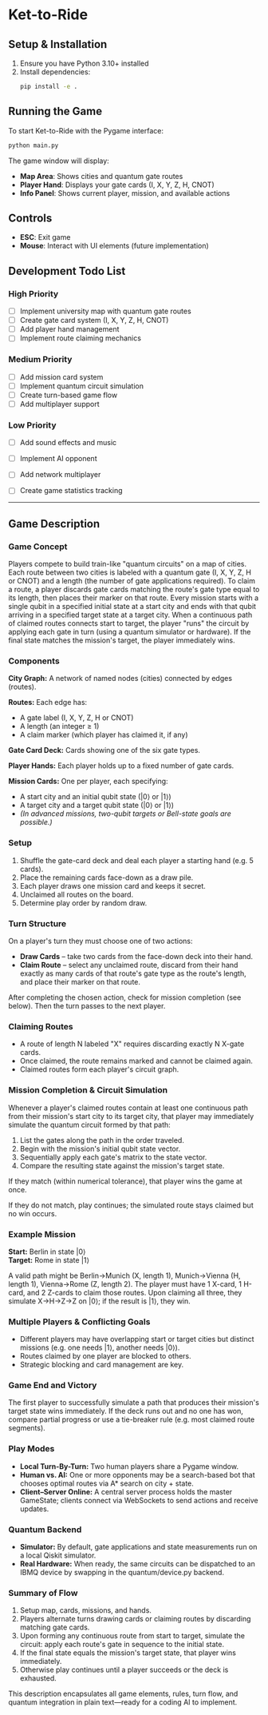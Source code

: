 # Ket-to-Ride

## Setup & Installation

1. Ensure you have Python 3.10+ installed
2. Install dependencies:
   ```bash
   pip install -e .
   ```

## Running the Game

To start Ket-to-Ride with the Pygame interface:
```bash
python main.py
```

The game window will display:
- **Map Area**: Shows cities and quantum gate routes
- **Player Hand**: Displays your gate cards (I, X, Y, Z, H, CNOT)
- **Info Panel**: Shows current player, mission, and available actions

## Controls

- **ESC**: Exit game
- **Mouse**: Interact with UI elements (future implementation)

## Development Todo List

### High Priority
- [ ] Implement university map with quantum gate routes
- [ ] Create gate card system (I, X, Y, Z, H, CNOT)
- [ ] Add player hand management
- [ ] Implement route claiming mechanics

### Medium Priority  
- [ ] Add mission card system
- [ ] Implement quantum circuit simulation
- [ ] Create turn-based game flow
- [ ] Add multiplayer support

### Low Priority
- [ ] Add sound effects and music
- [ ] Implement AI opponent
- [ ] Add network multiplayer
- [ ] Create game statistics tracking


---

## Game Description

### Game Concept
Players compete to build train-like "quantum circuits" on a map of cities. Each route between two cities is labeled with a quantum gate (I, X, Y, Z, H or CNOT) and a length (the number of gate applications required). To claim a route, a player discards gate cards matching the route's gate type equal to its length, then places their marker on that route. Every mission starts with a single qubit in a specified initial state at a start city and ends with that qubit arriving in a specified target state at a target city. When a continuous path of claimed routes connects start to target, the player "runs" the circuit by applying each gate in turn (using a quantum simulator or hardware). If the final state matches the mission's target, the player immediately wins.

### Components

**City Graph:** A network of named nodes (cities) connected by edges (routes).

**Routes:** Each edge has:
- A gate label (I, X, Y, Z, H or CNOT)
- A length (an integer ≥ 1)
- A claim marker (which player has claimed it, if any)

**Gate Card Deck:** Cards showing one of the six gate types.

**Player Hands:** Each player holds up to a fixed number of gate cards.

**Mission Cards:** One per player, each specifying:
- A start city and an initial qubit state (|0⟩ or |1⟩)
- A target city and a target qubit state (|0⟩ or |1⟩)
- *(In advanced missions, two-qubit targets or Bell-state goals are possible.)*

### Setup

1. Shuffle the gate-card deck and deal each player a starting hand (e.g. 5 cards).
2. Place the remaining cards face-down as a draw pile.
3. Each player draws one mission card and keeps it secret.
4. Unclaimed all routes on the board.
5. Determine play order by random draw.

### Turn Structure
On a player's turn they must choose one of two actions:

- **Draw Cards** – take two cards from the face-down deck into their hand.
- **Claim Route** – select any unclaimed route, discard from their hand exactly as many cards of that route's gate type as the route's length, and place their marker on that route.

After completing the chosen action, check for mission completion (see below). Then the turn passes to the next player.

### Claiming Routes

- A route of length N labeled "X" requires discarding exactly N X-gate cards.
- Once claimed, the route remains marked and cannot be claimed again.
- Claimed routes form each player's circuit graph.

### Mission Completion & Circuit Simulation
Whenever a player's claimed routes contain at least one continuous path from their mission's start city to its target city, that player may immediately simulate the quantum circuit formed by that path:

1. List the gates along the path in the order traveled.
2. Begin with the mission's initial qubit state vector.
3. Sequentially apply each gate's matrix to the state vector.
4. Compare the resulting state against the mission's target state.

If they match (within numerical tolerance), that player wins the game at once.

If they do not match, play continues; the simulated route stays claimed but no win occurs.

### Example Mission

**Start:** Berlin in state |0⟩  
**Target:** Rome in state |1⟩

A valid path might be Berlin→Munich (X, length 1), Munich→Vienna (H, length 1), Vienna→Rome (Z, length 2). The player must have 1 X-card, 1 H-card, and 2 Z-cards to claim those routes. Upon claiming all three, they simulate X→H→Z→Z on |0⟩; if the result is |1⟩, they win.

### Multiple Players & Conflicting Goals

- Different players may have overlapping start or target cities but distinct missions (e.g. one needs |1⟩, another needs |0⟩).
- Routes claimed by one player are blocked to others.
- Strategic blocking and card management are key.

### Game End and Victory
The first player to successfully simulate a path that produces their mission's target state wins immediately. If the deck runs out and no one has won, compare partial progress or use a tie-breaker rule (e.g. most claimed route segments).

### Play Modes

- **Local Turn-By-Turn:** Two human players share a Pygame window.
- **Human vs. AI:** One or more opponents may be a search-based bot that chooses optimal routes via A* search on city + state.
- **Client–Server Online:** A central server process holds the master GameState; clients connect via WebSockets to send actions and receive updates.

### Quantum Backend

- **Simulator:** By default, gate applications and state measurements run on a local Qiskit simulator.
- **Real Hardware:** When ready, the same circuits can be dispatched to an IBMQ device by swapping in the quantum/device.py backend.

### Summary of Flow

1. Setup map, cards, missions, and hands.
2. Players alternate turns drawing cards or claiming routes by discarding matching gate cards.
3. Upon forming any continuous route from start to target, simulate the circuit: apply each route's gate in sequence to the initial state.
4. If the final state equals the mission's target state, that player wins immediately.
5. Otherwise play continues until a player succeeds or the deck is exhausted.

This description encapsulates all game elements, rules, turn flow, and quantum integration in plain text—ready for a coding AI to implement.